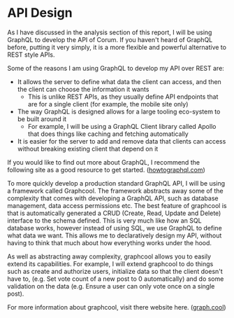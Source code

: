 # API Design

As I have discussed in the analysis section of this report, I will be using
GraphQL to develop the API of Corum. If you haven't heard of GraphQL before,
putting it very simply, it is a more flexible and powerful alternative to REST
style APIs.

Some of the reasons I am using GraphQL to develop my API over REST are:

* It allows the server to define what data the client can access, and then the
  client can choose the information it wants
  * This is unlike REST APIs, as they usually define API endpoints that are for
    a single client (for example, the mobile site only)
* The way GraphQL is designed allows for a large tooling eco-system to be built
  around it
  * For example, I will be using a GraphQL Client library called Apollo that
    does things like caching and fetching automatically
* It is easier for the server to add and remove data that clients can access
  without breaking existing client that depend on it

If you would like to find out more about GraphQL, I recommend the following site
as a good resource to get started.
([howtographql.com](https://www.howtographql.com/))

To more quickly develop a production standard GraphQL API, I will be using a
framework called Graphcool. The framework abstracts away some of the complexity
that comes with developing a GraphQL API, such as database management, data
access permissions etc. The best feature of graphcool is that is automatically
generated a CRUD (Create, Read, Update and Delete) interface to the schema
defined. This is very much like how an SQL database works, however instead of
using SQL, we use GraphQL to define what data we want. This allows me to
declaratively design my API, without having to think that much about how
everything works under the hood.

As well as abstracting away complexity, graphcool allows you to easily extend
its capabilities. For example, I will extend graphcool to do things such as
create and authorize users, initialize data so that the client doesn't have to,
(e.g. Set vote count of a new post to 0 automatically) and do some validation on
the data (e.g. Ensure a user can only vote once on a single post).

For more information about graphcool, visit there website here.
([graph.cool](https://www.graph.cool/))
